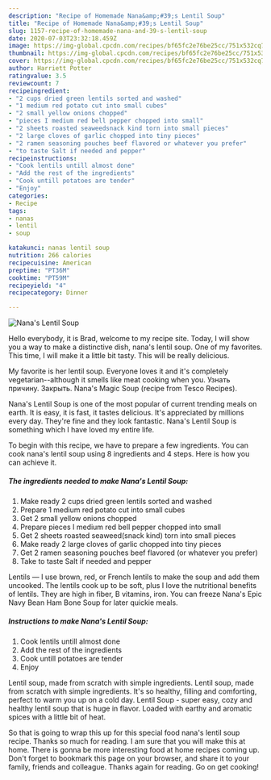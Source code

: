 ```yaml
---
description: "Recipe of Homemade Nana&amp;#39;s Lentil Soup"
title: "Recipe of Homemade Nana&amp;#39;s Lentil Soup"
slug: 1157-recipe-of-homemade-nana-and-39-s-lentil-soup
date: 2020-07-03T23:32:18.459Z
image: https://img-global.cpcdn.com/recipes/bf65fc2e76be25cc/751x532cq70/nanas-lentil-soup-recipe-main-photo.jpg
thumbnail: https://img-global.cpcdn.com/recipes/bf65fc2e76be25cc/751x532cq70/nanas-lentil-soup-recipe-main-photo.jpg
cover: https://img-global.cpcdn.com/recipes/bf65fc2e76be25cc/751x532cq70/nanas-lentil-soup-recipe-main-photo.jpg
author: Harriett Potter
ratingvalue: 3.5
reviewcount: 7
recipeingredient:
- "2 cups dried green lentils sorted and washed"
- "1 medium red potato cut into small cubes"
- "2 small yellow onions chopped"
- "pieces I medium red bell pepper chopped into small"
- "2 sheets roasted seaweedsnack kind torn into small pieces"
- "2 large cloves of garlic chopped into tiny pieces"
- "2 ramen seasoning pouches beef flavored or whatever you prefer"
- "to taste Salt if needed and pepper"
recipeinstructions:
- "Cook lentils untill almost done"
- "Add the rest of the ingredients"
- "Cook untill potatoes are tender"
- "Enjoy"
categories:
- Recipe
tags:
- nanas
- lentil
- soup

katakunci: nanas lentil soup 
nutrition: 266 calories
recipecuisine: American
preptime: "PT36M"
cooktime: "PT59M"
recipeyield: "4"
recipecategory: Dinner

---
```



![Nana&#39;s Lentil Soup](https://img-global.cpcdn.com/recipes/bf65fc2e76be25cc/751x532cq70/nanas-lentil-soup-recipe-main-photo.jpg)

Hello everybody, it is Brad, welcome to my recipe site. Today, I will show you a way to make a distinctive dish, nana&#39;s lentil soup. One of my favorites. This time, I will make it a little bit tasty. This will be really delicious.

My favorite is her lentil soup. Everyone loves it and it&#39;s completely vegetarian--although it smells like meat cooking when you. Узнать причину. Закрыть. Nana&#39;s Magic Soup (recipe from Tesco Recipes).

Nana&#39;s Lentil Soup is one of the most popular of current trending meals on earth. It is easy, it is fast, it tastes delicious. It's appreciated by millions every day. They're fine and they look fantastic. Nana&#39;s Lentil Soup is something which I have loved my entire life.


To begin with this recipe, we have to prepare a few ingredients. You can cook nana&#39;s lentil soup using 8 ingredients and 4 steps. Here is how you can achieve it.

<!--inarticleads1-->

##### The ingredients needed to make Nana&#39;s Lentil Soup:

1. Make ready 2 cups dried green lentils sorted and washed
1. Prepare 1 medium red potato cut into small cubes
1. Get 2 small yellow onions chopped
1. Prepare pieces I medium red bell pepper chopped into small
1. Get 2 sheets roasted seaweed(snack kind) torn into small pieces
1. Make ready 2 large cloves of garlic chopped into tiny pieces
1. Get 2 ramen seasoning pouches beef flavored (or whatever you prefer)
1. Take to taste Salt if needed and pepper


Lentils — I use brown, red, or French lentils to make the soup and add them uncooked. The lentils cook up to be soft, plus I love the nutritional benefits of lentils. They are high in fiber, B vitamins, iron. You can freeze Nana&#39;s Epic Navy Bean Ham Bone Soup for later quickie meals. 

<!--inarticleads2-->

##### Instructions to make Nana&#39;s Lentil Soup:

1. Cook lentils untill almost done
1. Add the rest of the ingredients
1. Cook untill potatoes are tender
1. Enjoy


Lentil soup, made from scratch with simple ingredients. Lentil soup, made from scratch with simple ingredients. It&#39;s so healthy, filling and comforting, perfect to warm you up on a cold day. Lentil Soup - super easy, cozy and healthy lentil soup that is huge in flavor. Loaded with earthy and aromatic spices with a little bit of heat. 

So that is going to wrap this up for this special food nana&#39;s lentil soup recipe. Thanks so much for reading. I am sure that you will make this at home. There is gonna be more interesting food at home recipes coming up. Don't forget to bookmark this page on your browser, and share it to your family, friends and colleague. Thanks again for reading. Go on get cooking!
